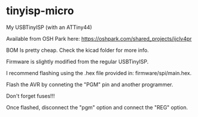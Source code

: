 tinyisp-micro
=============

My USBTinyISP (with an ATTiny44)

Available from OSH Park here:
	https://oshpark.com/shared_projects/ijclv4pr

BOM Is pretty cheap.  Check the kicad folder for more info.

Firmware is slightly modified from the regular USBTinyISP.

I recommend flashing using the .hex file provided in:
	firmware/spi/main.hex.

Flash the AVR by conneting the "PGM" pin and another programmer.

Don't forget fuses!!!

Once flashed, disconnect the "pgm" option and connect the "REG" option.


